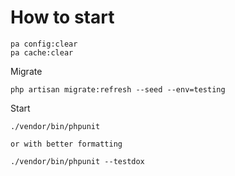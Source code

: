 # How to start 
````
pa config:clear
pa cache:clear
````
Migrate
````
php artisan migrate:refresh --seed --env=testing
````
Start
````
./vendor/bin/phpunit

or with better formatting

./vendor/bin/phpunit --testdox 
````